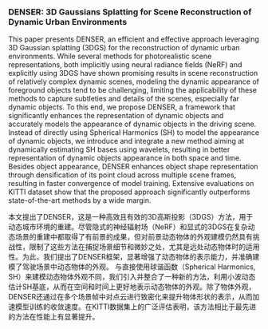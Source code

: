 ### DENSER: 3D Gaussians Splatting for Scene Reconstruction of Dynamic Urban Environments

This paper presents DENSER, an efficient and effective approach leveraging 3D Gaussian splatting (3DGS) for the reconstruction of dynamic urban environments. While several methods for photorealistic scene representations, both implicitly using neural radiance fields (NeRF) and explicitly using 3DGS have shown promising results in scene reconstruction of relatively complex dynamic scenes, modeling the dynamic appearance of foreground objects tend to be challenging, limiting the applicability of these methods to capture subtleties and details of the scenes, especially far dynamic objects. To this end, we propose DENSER, a framework that significantly enhances the representation of dynamic objects and accurately models the appearance of dynamic objects in the driving scene. Instead of directly using Spherical Harmonics (SH) to model the appearance of dynamic objects, we introduce and integrate a new method aiming at dynamically estimating SH bases using wavelets, resulting in better representation of dynamic objects appearance in both space and time. Besides object appearance, DENSER enhances object shape representation through densification of its point cloud across multiple scene frames, resulting in faster convergence of model training. Extensive evaluations on KITTI dataset show that the proposed approach significantly outperforms state-of-the-art methods by a wide margin.

本文提出了DENSER，这是一种高效且有效的3D高斯投影（3DGS）方法，用于动态城市环境的重建。尽管隐式的神经辐射场（NeRF）和显式的3DGS在复杂动态场景的重建中都取得了有前景的成果，但对前景动态物体的外观建模仍然具有挑战性，限制了这些方法在捕捉场景细节和微妙之处，尤其是远处动态物体时的适用性。为此，我们提出了DENSER框架，显著增强了动态物体的表示能力，并准确建模了驾驶场景中动态物体的外观。
与直接使用球谐函数（Spherical Harmonics, SH）来建模动态物体外观不同，我们引入并整合了一种新的方法，利用小波动态估计SH基底，从而在空间和时间上更好地表示动态物体的外观。除了物体外观，DENSER还通过在多个场景帧中对点云进行致密化来提升物体形状的表示，从而加速模型训练的收敛速度。在KITTI数据集上的广泛评估表明，该方法相比于最先进的方法在性能上有显著提升。
